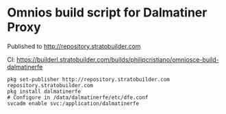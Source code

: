# Omnios build script for Dalmatiner Proxy

Published to http://repository.stratobuilder.com

CI: https://builderl.stratobuilder.com/builds/philipcristiano/omniosce-build-dalmatinerfe


```
pkg set-publisher http://repository.stratobuilder.com repository.stratobuilder.com
pkg install dalmatinerfe
# Configure in /data/dalmatinerfe/etc/dfe.conf
svcadm enable svc:/application/dalmatinerfe
```
